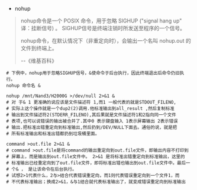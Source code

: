 * nohup

> nohup命令是一个 POSIX 命令，用于忽略 SIGHUP ("signal hang up" 译：挂断信号) 。 SIGHUP信号是终端注销时所发送至程序的一个信号。
> 
> nohup命令，在默认情况下（非重定向时），会输出一个名叫 nohup.out 的文件到终端上。
> 
> --《维基百科》

```shell
# 下例中，nohup用于忽略SIGHUP信号，&使命令于后台执行，因此终端退出后命令仍旧执行。
nohup 命令名 &

nohup /mnt/Nand3/H2000G >/dev/null 2>&1 &
# 对 于& 1 更准确的说应该是文件描述符 1,而1 一般代表的就是STDOUT_FILENO,
# 实际上这个操作就是一个dup2(2)调用.他标准输出到all_result ,然后复制标准
# 输出到文件描述符2(STDERR_FILENO),其后果就是文件描述符1和2指向同一个文件
# 表项,也可以说错误的输出被合并了.其中0 表示键盘输入 1表示屏幕输出 2表示错误
# 输出.把标准出错重定向到标准输出,然后扔到/DEV/NULL下面去。通俗的说，就是把
# 所有标准输出和标准出错都扔到垃圾桶里面。

command >out.file 2>&1 &
# command >out.file是将command的输出重定向到out.file文件，即输出内容不打印到
# 屏幕上，而是输出到out.file文件中。 2>&1 是将标准出错重定向到标准输出，这里的
# 标准输出已经重定向到了out.file文件，即将标准出错也输出到out.file文件中。最后一
# 个& ， 是让该命令在后台执行。
# 试想2>1代表什么，2与>结合代表错误重定向，而1则代表错误重定向到一个文件1，而
# 不代表标准输出；换成2>&1，&与1结合就代表标准输出了，就变成错误重定向到标准输出

```

